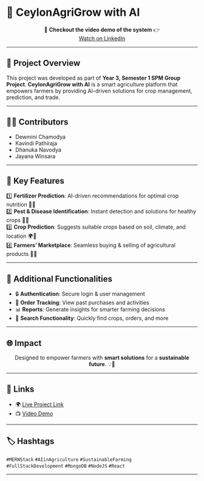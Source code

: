 # 🌿 CeylonAgriGrow with AI

<div align="center">

🎥 **Checkout the video demo of the system** 👉  
[Watch on LinkedIn](https://www.linkedin.com/posts/dewmini-chamodya-063b2a23b_mernstack-aiinagriculture-sustainablefarming-activity-7277032731035742208-eEkA?utm_source=share&utm_medium=member_desktop)

</div>

---

## 📖 Project Overview  

<p>
This project was developed as part of <b>Year 3, Semester 1 SPM Group Project</b>.  
<b>CeylonAgriGrow with AI</b> is a smart agriculture platform that empowers farmers by providing AI-driven solutions for crop management, prediction, and trade.  
</p>

---

## 👩‍💻 Contributors  

- Dewmini Chamodya  
- Kavindi Pathiraja  
- Dhanuka Navodya  
- Jayana Winsara  

---

## 🚀 Key Features  

1️⃣ **Fertilizer Prediction**: AI-driven recommendations for optimal crop nutrition 🧪🌾  
2️⃣ **Pest & Disease Identification**: Instant detection and solutions for healthy crops 🐛🍃  
3️⃣ **Crop Prediction**: Suggests suitable crops based on soil, climate, and location 🌍🌱  
4️⃣ **Farmers’ Marketplace**: Seamless buying & selling of agricultural products 🛒🚜  

---

## 🔑 Additional Functionalities  

- 🔒 **Authentication**: Secure login & user management  
- 🧾 **Order Tracking**: View past purchases and activities  
- 📊 **Reports**: Generate insights for smarter farming decisions  
- 🔎 **Search Functionality**: Quickly find crops, orders, and more  

---

## 🌐 Impact  

<p align="center">
Designed to empower farmers with <b>smart solutions</b> for a <b>sustainable future</b>. 💡🌿
</p>

---

## 🔗 Links  

- 🌍 [Live Project Link](https://lnkd.in/ghK5ApbT)  
- 📺 [Video Demo](https://www.linkedin.com/posts/dewmini-chamodya-063b2a23b_mernstack-aiinagriculture-sustainablefarming-activity-7277032731035742208-eEkA?utm_source=share&utm_medium=member_desktop)  

---

## 🏷️ Hashtags  

`#MERNStack` `#AIinAgriculture` `#SustainableFarming`  
`#FullStackDevelopment` `#MongoDB` `#NodeJS` `#React`  

---
